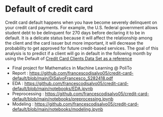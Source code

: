 # Default of credit card
Credit card default happens when you have become severely delinquent on your credit card payments. For example, the U.S. federal government allows student debt to be delinquent for 270 days before declaring it to be in default. It is a delicate status because it will affect the relationship among the client and the card issuer but more important, it will decrease the probability to get approved for future credit-based services. The goal of this analysis is to predict if a client will go in default in the following month by using the Default of [Credit Card Clients Data Set as a reference](http://archive.ics.uci.edu/ml/datasets/default+of+credit+card+clients)


* Final project for Mathematics in Machine Learning @ PoliTo
* Report : https://github.com/francescodisalvo05/credit-card-default/blob/main/DiSalvoFrancesco_S282418.pdf
* EDA : https://github.com/francescodisalvo05/credit-card-default/blob/main/notebooks/EDA.ipynb
* Preprocessing : https://github.com/francescodisalvo05/credit-card-default/blob/main/notebooks/preprocessing.ipynb
* Modeling : https://github.com/francescodisalvo05/credit-card-default/blob/main/notebooks/modeling.ipynb
